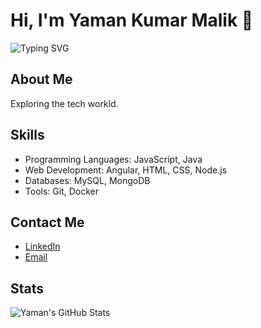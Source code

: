 # Hi, I'm Yaman Kumar Malik 👋

![Typing SVG](https://readme-typing-svg.herokuapp.com?color=%2336BCF7&lines=Welcome+to+my+GitHub+Profile!;Exploring+tech+world;)

## About Me
Exploring the tech workld.

## Skills
- Programming Languages: JavaScript, Java
- Web Development: Angular, HTML, CSS, Node.js
- Databases: MySQL, MongoDB
- Tools: Git, Docker

## Contact Me
- [LinkedIn](https://www.linkedin.com/in/yamankumarmalik/)
- [Email](mailto:yamankumarmalik007@gmail.com)

## Stats
![Yaman's GitHub Stats](https://github-readme-stats.vercel.app/api?username=yamankumarmalik&show_icons=true&theme=radical)
